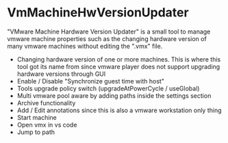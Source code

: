 VmMachineHwVersionUpdater
=========================

"VMware Machine Hardware Version Updater" is a small tool to manage vmware machine properties such as the changing hardware version of many vmware machines without editing the ".vmx" file.

- Changing hardware version of one or more machines. This is where this tool got its name from since vmware player does not support upgrading hardware versions through GUI
- Enable / Disable "Synchronize guest time with host"
- Tools upgrade policy switch (upgradeAtPowerCycle / useGlobal)
- Multi vmware pool aware by adding paths inside the settings section
- Archive functionality
- Add / Edit annotations since this is also a vmware workstation only thing
- Start machine
- Open vmx in vs code
- Jump to path
